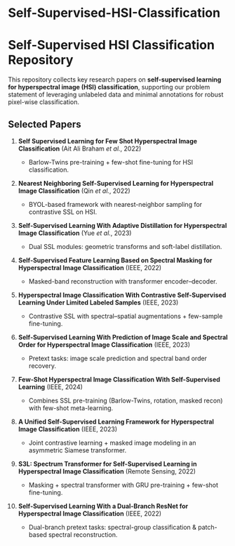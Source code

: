 # Self-Supervised-HSI-Classification

# Self-Supervised HSI Classification Repository

This repository collects key research papers on **self-supervised learning for hyperspectral image (HSI) classification**, supporting our problem statement of leveraging unlabeled data and minimal annotations for robust pixel-wise classification.


## Selected Papers

1. **Self Supervised Learning for Few Shot Hyperspectral Image Classification** (Ait Ali Braham *et al.*, 2022)

   * Barlow-Twins pre-training + few-shot fine-tuning for HSI classification.

2. **Nearest Neighboring Self-Supervised Learning for Hyperspectral Image Classification** (Qin *et al.*, 2022)

   * BYOL-based framework with nearest-neighbor sampling for contrastive SSL on HSI.

3. **Self-Supervised Learning With Adaptive Distillation for Hyperspectral Image Classification** (Yue *et al.*, 2023)

   * Dual SSL modules: geometric transforms and soft-label distillation.

4. **Self-Supervised Feature Learning Based on Spectral Masking for Hyperspectral Image Classification** (IEEE, 2022)

   * Masked-band reconstruction with transformer encoder–decoder.

5. **Hyperspectral Image Classification With Contrastive Self-Supervised Learning Under Limited Labeled Samples** (IEEE, 2023)

   * Contrastive SSL with spectral–spatial augmentations + few-sample fine-tuning.

6. **Self-Supervised Learning With Prediction of Image Scale and Spectral Order for Hyperspectral Image Classification** (IEEE, 2023)

   * Pretext tasks: image scale prediction and spectral band order recovery.

7. **Few-Shot Hyperspectral Image Classification With Self-Supervised Learning** (IEEE, 2024)

   * Combines SSL pre-training (Barlow-Twins, rotation, masked recon) with few-shot meta-learning.

8. **A Unified Self-Supervised Learning Framework for Hyperspectral Image Classification** (IEEE, 2023)

   * Joint contrastive learning + masked image modeling in an asymmetric Siamese transformer.

9. **S3L: Spectrum Transformer for Self-Supervised Learning in Hyperspectral Image Classification** (Remote Sensing, 2022)

   * Masking + spectral transformer with GRU pre-training + few-shot fine-tuning.

10. **Self-Supervised Learning With a Dual-Branch ResNet for Hyperspectral Image Classification** (IEEE, 2022)

    * Dual-branch pretext tasks: spectral-group classification & patch-based spectral reconstruction.

